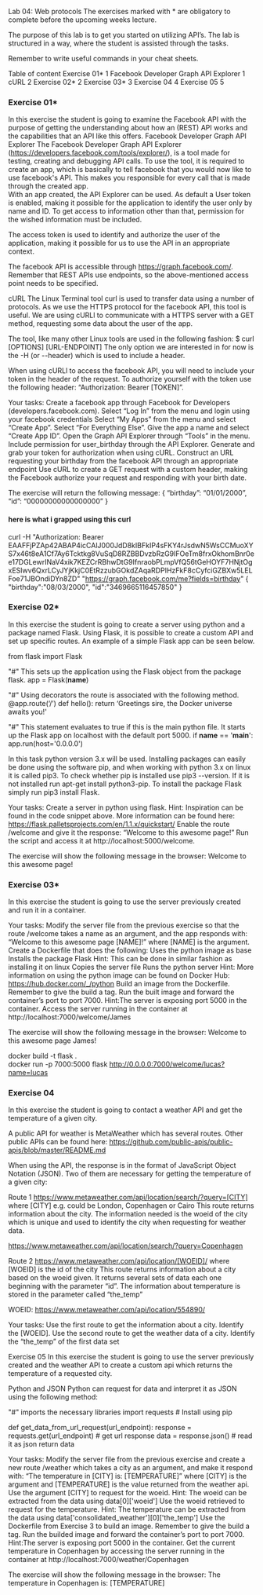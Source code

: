 Lab 04: Web protocols
The exercises marked with * are obligatory to complete before the upcoming weeks lecture.

The purpose of this lab is to get you started on utilizing API’s. The lab is structured in a way, where the student is assisted through the tasks.

Remember to write useful commands in your cheat sheets.

Table of content
Exercise 01*	1
Facebook Developer Graph API Explorer	1
cURL	2
Exercise 02*	2
Exercise 03*	3
Exercise 04	4
Exercise 05	5

### Exercise 01*
In this exercise the student is going to examine the Facebook API with the purpose of getting the understanding about how an (REST) API works and the capabilities that an API like this offers.
Facebook Developer Graph API Explorer
The Facebook Developer Graph API Explorer (https://developers.facebook.com/tools/explorer/), is a tool made for testing, creating and debugging API calls.
To use the tool, it is required to create an app, which is basically to tell facebook that you would now like to use facebook's API. This makes you responsible for every call that is made through the created app.	
With an app created, the API Explorer can be used. As default  a User token is enabled, making it possible for the application to identify the user only by name and ID. To get access to information other than that, permission for the wished information must be included.

The access token is used to identify and authorize the user of the application, making it possible for us to use the API in an appropriate context.

The facebook API is accessible through https://graph.facebook.com/.
Remember that REST APIs use endpoints, so the above-mentioned access point needs to be specified. 

cURL
The Linux Terminal tool curl is used to transfer data using a number of protocols. As we use the HTTPS protocol for the facebook API, this tool is useful.
We are using cURLl to communicate with a HTTPS server with a GET method, requesting some data about the user of the app.

The tool, like many other Linux tools are used in the following fashion: $ curl [OPTIONS] [URL-ENDPOINT]
The only option we are interested in for now is the -H (or --header) which is used to include a header.

When using cURLl to access the facebook API, you will need to include your token in the header of the request. To authorize yourself with the token use the following header: “Authorization: Bearer [TOKEN]”.

Your tasks:
Create a facebook app through Facebook for Developers (developers.facebook.com).
Select “Log In” from the menu and login using your facebook credentials
Select “My Apps” from the menu and select “Create App”.
Select “For Everything Else”.
Give the app a name and select “Create App ID”.
Open the Graph API Explorer through “Tools” in the menu.
Include permission for user_birthday through the API Explorer.
Generate and grab your token for authorization when using cURL.
Construct an URL requesting your birthday from the facebook API through an appropriate endpoint
Use cURL to create a GET request with a custom header, making the Facebook authorize your request and responding with your birth date.

The exercise will return the following message:
{
   “birthday”: “01/01/2000”,
   “id”: “00000000000000000”
}

#### here is what i grapped using this curl 
curl -H "Authorization: Bearer EAAFFjPZAp42ABAP4icCAlJ000JdD8kIBFkIP4sFKY4rJsdwN5WsCCMuoXYS7x46t8eA1Cf7Ay6Tcktkg8VuSqD8RZBBDvzbRzG9IFOeTm8frxOkhomBnr0ee17DGLewrINaV4xik7KEZCrRBhwDtG9IfnraobPLmpVfQ56tGeHOYF7HNjtOgxESIwv6QxrLCyJYjKkjC0EtRzzubGOkdZAqaRDPIHzFkF8cCyfciGZBXw5LELFoe71JBOndiDYn8ZD" "https://graph.facebook.com/me?fields=birthday"
{
    "birthday":"08\/03\/2000", "id":"3469665116457850"
}

### Exercise 02*
In this exercise the student is going to create a server using python and a package named Flask. Using Flask, it is possible to create a custom API and set up specific routes. An example of a simple Flask app can be seen below.

from flask import Flask

"#" This sets up the application using the Flask object from the package flask.
app = Flask(__name__)

"#" Using decorators the route is associated with the following method.
@app.route(‘/’)
def hello():
    return ‘Greetings sire, the Docker universe awaits you!'

"#" This statement evaluates to true if this is the main python file. It starts up the Flask app on localhost with the default port 5000.
if __name__ == '__main__':
    app.run(host='0.0.0.0')

In this task python version 3.x will be used. Installing packages can easily be done using the software pip, and when working with python 3.x on linux it is called pip3. To check whether pip is installed use pip3 --version. If it is not installed run apt-get install python3-pip. To install the package Flask simply run pip3 install Flask.

Your tasks:
Create a server in python using flask.
Hint: Inspiration can be found in the code snippet above.
More information can be found here: https://flask.palletsprojects.com/en/1.1.x/quickstart/
Enable the route /welcome and give it the response:
“Welcome to this awesome page!”
Run the script and access it at http://localhost:5000/welcome.

The exercise will show the following message in the browser:
Welcome to this awesome page!

### Exercise 03*
In this exercise the student is going to use the server previously created and run it in a container.

Your tasks:
Modify the server file from the previous exercise so that the route /welcome takes a name as an argument, and the app responds with:
“Welcome to this awesome page [NAME]!”
where [NAME] is the argument.
Create a Dockerfile that does the following:
Uses the python image as base
Installs the package Flask
Hint: This can be done in similar fashion as installing it on linux
Copies the server file
Runs the python server
Hint: More information on using the python image can be found on Docker Hub: https://hub.docker.com/_/python
Build an image from the Dockerfile. Remember to give the build a tag.
Run the built image and forward the container’s port to port 7000.
Hint:The server is exposing port 5000 in the container.
Access the server running in the container at http://localhost:7000/welcome/James

The exercise will show the following message in the browser:
Welcome to this awesome page James!

docker build -t flask .      
docker run -p 7000:5000 flask
http://0.0.0.0:7000/welcome/lucas?name=lucas


### Exercise 04
In this exercise the student is going to contact a weather API and get the temperature of a given city.

A public API for weather is MetaWeather which has several routes. Other public APIs can be found here: https://github.com/public-apis/public-apis/blob/master/README.md

When using the API, the response is in the format of JavaScript Object Notation (JSON). Two of them are necessary for getting the temperature of a given city:

Route 1
https://www.metaweather.com/api/location/search/?query=[CITY]
where [CITY] e.g. could be London, Copenhagen or Cairo
This route returns information about the city. The information needed is the woeid of the city which is unique and used to identify the city when requesting for weather data.

https://www.metaweather.com/api/location/search/?query=Copenhagen

Route 2
https://www.metaweather.com/api/location/[WOEID]/
where [WOEID] is the id of the city
This route returns information about a city based on the woeid given. It returns several sets of data each one beginning with the parameter “id”. The information about temperature is stored in the parameter called “the_temp”

WOEID: 
https://www.metaweather.com/api/location/554890/

Your tasks:
Use the first route to get the information about a city.
Identify the [WOEID].
Use the second route to get the weather data of a city.
Identify the “the_temp” of the first data set

Exercise 05
In this exercise the student is going to use the server previously created and the weather API to create a custom api which returns the temperature of a requested city.

Python and JSON
Python can request for data and interpret it as JSON using the following method:

"#" imports the  necessary libraries
import requests                                             # Install using pip

def get_data_from_url_request(url_endpoint):
    response = requests.get(url_endpoint)                   # get url response
    data = response.json()                                  # read it as json
    return data


Your tasks:
Modify the server file from the previous exercise and create a new route /weather which takes a city as an argument, and make it respond with:
“The temperature in [CITY] is: [TEMPERATURE]”
where [CITY] is the argument and [TEMPERATURE] is the value returned from the weather api.
Use the argument [CITY] to request for the woeid.
Hint: The woeid can be extracted from the data using data[0]['woeid']
Use the woeid retrieved to request for the temperature.
Hint: The temperature can be extracted from the data using data['consolidated_weather'][0]['the_temp']
Use the Dockerfile from Exercise 3 to build an image. Remember to give the build a tag.
Run the builded image and forward the container’s port to port 7000.
Hint:The server is exposing port 5000 in the container.
Get the current temperature in Copenhagen by accessing the server running in the container at http://localhost:7000/weather/Copenhagen

The exercise will show the following message in the browser:
The temperature in Copenhagen is: [TEMPERATURE]


